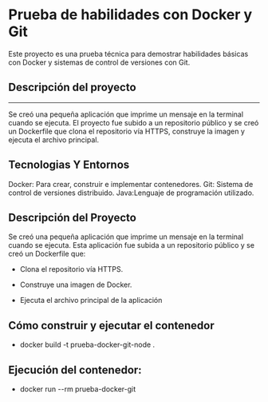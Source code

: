 # Prueba de habilidades con Docker y Git
Este proyecto es una prueba técnica para demostrar habilidades básicas con Docker y sistemas de control de versiones con Git.

## Descripción del proyecto
------------------------
Se creó una pequeña aplicación que imprime un mensaje en la terminal cuando se ejecuta. El proyecto fue subido a un repositorio público y se creó un Dockerfile que clona el repositorio vía HTTPS, construye la imagen y ejecuta el archivo principal.

## Tecnologias Y Entornos
Docker: Para crear, construir e implementar contenedores.
Git: Sistema de control de versiones distribuido.
Java:Lenguaje de programación utilizado.

## Descripción del Proyecto
Se creó una pequeña aplicación que imprime un mensaje en la terminal cuando se ejecuta. Esta aplicación fue subida a un repositorio público y se creó un Dockerfile que:

- Clona el repositorio vía HTTPS.

- Construye una imagen de Docker.

- Ejecuta el archivo principal de la aplicación
  
## Cómo construir y ejecutar el contenedor

- docker build -t prueba-docker-git-node .

## Ejecución del contenedor:
- docker run --rm prueba-docker-git





